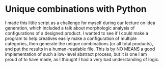 # Unique combinations with Python
I made this little script as a challenge for myself during our lecture on idea generation, which included a talk about morphologic analysis of configurations of a designed product. I wanted to see if I could make a program to help creatives easily make a configuration of multiple categories, then generate the unique combinations (or all total products), and put the results in a human-readable file. This is by NO MEANS a good implementation of such a low-level abstract process, but it is one I am proud of to have made, as I thought I had a very bad understanding of logic.
